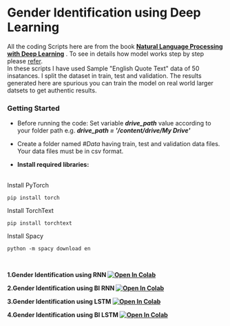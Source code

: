 # Gender Identification using Deep Learning
All the coding Scripts here are from the book **[Natural Language Processing with Deep Learning](https://ilmoirfan.com/natural-language-processing-with-deep-learning/ "Named link title")** . To see in details how model works step by step please [refer](https://ilmoirfan.com/natural-language-processing-with-deep-learning/ "Named link title"). <br/>
In these scripts I have used Sample "English Quote Text" data of 50 insatances. I split the dataset in train, test and validation. The results generated here are spurious you can train the model on real world larger datsets to get authentic results.
### Getting Started
* Before running the code: Set variable ***drive_path*** value according to your folder path e.g.  ***drive_path = '/content/drive/My Drive'  <br/>***
* Create a folder named *#Data* having train, test and validation data files. Your data files must be in csv format.

* **Install required libraries:** <br/><br/>

Install PyTorch
<pre><code>pip install torch
</code></pre> 

Install TorchText  
<pre><code>pip install torchtext
</code></pre> 

Install Spacy
<pre><code>python -m spacy download en
</code></pre><br/>


**1.Gender Identification using RNN [![Open In Colab](https://colab.research.google.com/assets/colab-badge.svg)](https://colab.research.google.com/github/Hira-07/Gender-Identification-using-Deep-Learning/blob/master/Gender%20Identification%20using%20RNN.ipynb)** <br/>

**2.Gender Identification using BI RNN [![Open In Colab](https://colab.research.google.com/assets/colab-badge.svg)](https://colab.research.google.com/github/Hira-07/Gender-Identification-using-Deep-Learning/blob/master/Gender%20Identification%20using%20BI%20RNN.ipynb)** <br/>

**3.Gender Identification using LSTM [![Open In Colab](https://colab.research.google.com/assets/colab-badge.svg)](https://colab.research.google.com/github/Hira-07/Gender-Identification-using-Deep-Learning/blob/master/Gender%20Identification%20using%20LSTM.ipynb)** <br/>

**4.Gender Identification using BI LSTM [![Open In Colab](https://colab.research.google.com/assets/colab-badge.svg)](https://colab.research.google.com/github/Hira-07/Gender-Identification-using-Deep-Learning/blob/master/Gender%20Identification%20using%20BI%20LSTM.ipynb)**
